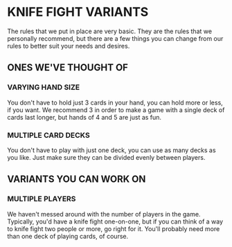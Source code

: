 # KNIFE FIGHT VARIANTS

The rules that we put in place are very basic. They are the rules that we personally recommend, but there are a few things you can change from our rules to better suit your needs and desires.

## ONES WE'VE THOUGHT OF

### VARYING HAND SIZE

You don't have to hold just 3 cards in your hand, you can hold more or less, if you want. We recommend 3 in order to make a game with a single deck of cards last longer, but hands of 4 and 5 are just as fun.

### MULTIPLE CARD DECKS

You don't have to play with just one deck, you can use as many decks as you like. Just make sure they can be divided evenly between players.

## VARIANTS YOU CAN WORK ON

### MULTIPLE PLAYERS

We haven't messed around with the number of players in the game. Typically, you'd have a knife fight one-on-one, but if you can think of a way to knife fight two people or more, go right for it. You'll probably need more than one deck of playing cards, of course.

